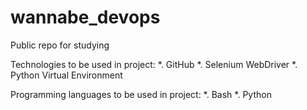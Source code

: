 # wannabe_devops

Public repo for studying

Technologies to be used in project:
    *. GitHub
    *. Selenium WebDriver
    *. Python Virtual Environment

Programming languages to be used in project:
    *. Bash
    *. Python